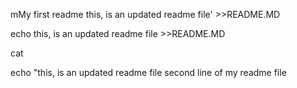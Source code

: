 mMy first readme
this, is an updated readme file' >>README.MD


echo this, is an updated readme file >>README.MD







cat

echo "this, is an updated readme file
second line of my readme file

